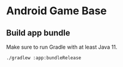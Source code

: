 # Android Game Base

## Build app bundle

Make sure to run Gradle with at least Java 11.

    ./gradlew :app:bundleRelease